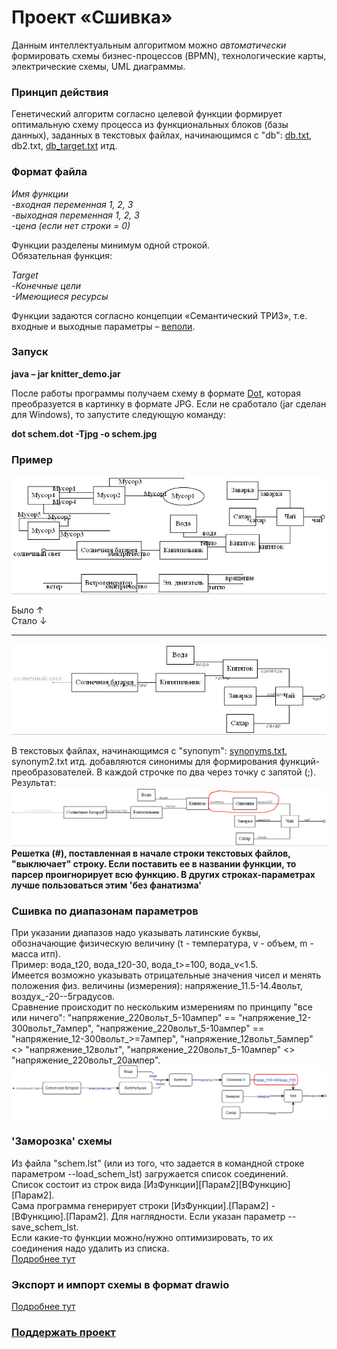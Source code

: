 # Проект «Сшивка»

Данным интеллектуальным алгоритмом можно *автоматически* формировать схемы бизнес-процессов (BPMN), технологические карты, электрические схемы, UML диаграммы.

### Принцип действия

Генетический алгоритм согласно целевой функции формирует оптимальную схему процесса из функциональных блоков (базы данных), заданных в текстовых файлах, начинающимся с "db": [db.txt](db.txt), db2.txt, [db_target.txt](db_target.txt) итд. 

### Формат файла


*Имя функции<br />
-входная переменная 1, 2, 3<br />
-выходная переменная 1, 2, 3<br />
-цена (если нет строки = 0)*

Функции разделены минимум одной строкой.<br />
Обязательная функция:

*Target<br />
-Конечные цели<br />
-Имеющиеся ресурсы*

Функции задаются согласно концепции «Семантический ТРИЗ», т.е. входные и выходные параметры – [веполи](https://dic.academic.ru/dic.nsf/ruwiki/837716 "веполи").

### Запуск
**java – jar knitter_demo.jar**

После работы программы получаем схему в формате [Dot](https://graphviz.org/download/ "graphviz.org"), которая преобразуется в картинку в формате JPG. Если не сработало (jar сделан для Windows), то запустите следующую команду: 

**dot schem.dot -Tjpg -o schem.jpg**

### Пример
![](schem.jpg)<br />

Было  &uarr;<br />
Стало &darr;<br />

------------
![](schem_new.jpg)<br />

В текстовых файлах, начинающимся с "synonym": [synonyms.txt](synonyms.txt), synonym2.txt итд. добавляются синонимы для формирования функций-преобразователей. В каждой строчке по два через точку с запятой (;).
Результат: 
![](schem_synonyms.jpg)
**Решетка (#), поставленная в начале строки текстовых файлов, "выключает" строку. Если поставить ее в названии функции, то парсер проигнорирует всю функцию. В других строках-параметрах лучше пользоваться этим 'без фанатизма'**

### Сшивка по диапазонам параметров 
При указании диапазов надо указывать латинские буквы, обозначающие физическую величину (t - температура, v - объем, m - масса итп).<br />
Пример: вода_t20, вода_t20-30, вода_t>=100, вода_v<1.5.<br />
Имеется возможно указывать отрицательные значения чисел и менять положения физ. величины (измерения): напряжение_11.5-14.4вольт, воздух_-20--5градусов.<br />
Сравнение происходит по нескольким измерениям по принципу "все или ничего": "напряжение_220вольт_5-10ампер" == "напряжение_12-300вольт_7ампер", "напряжение_220вольт_5-10ампер" == "напряжение_12-300вольт_>=7ампер", "напряжение_12вольт_5ампер" <> "напряжение_12вольт", "напряжение_220вольт_5-10ампер" <> "напряжение_220вольт_20ампер".
![](schem_with_range.jpg)

### 'Заморозка' схемы
Из файла "schem.lst" (или из того, что задается в командной строке параметром --load_schem_lst) загружается список соединений.<br />
Список состоит из строк вида [ИзФункции][Парам2][ВФункцию][Парам2].<br />
Сама программа генерирует строки [ИзФункции].[Парам2] - [ВФункцию].[Парам2]. Для наглядности. Если указан параметр --save_schem_lst.<br />
Если какие-то функции можно/нужно оптимизировать, то их соединения надо удалить из списка.<br />
[Подробнее тут](https://dzen.ru/media/maxzawalo/sshivka-zamorojennyi-genom-65829cfc910b21212106979a)

### Экспорт и импорт схемы в формат drawio
[Подробнее тут](https://dzen.ru/media/maxzawalo/sshivka-shema-v-formate-drawio-65849bcfaa8dfa366da410a4)

### [Поддержать проект](https://yoomoney.ru/to/410011136228964)